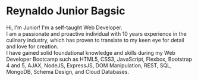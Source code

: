 # Reynaldo Junior Bagsic
Hi, I'm Junior! I'm a self-taught Web Developer. <br>
I am a passionate and proactive individual with 10 years experience in the culinary industry, which has proven to translate to my keen eye for detail and love for creation. <br>
I have gained solid foundational knowledge and skills during my Web Developer Bootcamp such as HTML5, CSS3, JavaScript, Flexbox, Bootstrap 4 and 5, AJAX, NodeJS, ExpressJS, DOM Manipulation, REST, SQL, MongoDB, Schema Design, and Cloud Databases.

